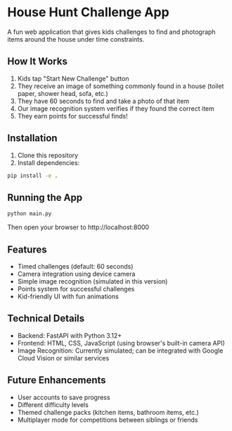 # House Hunt Challenge App

A fun web application that gives kids challenges to find and photograph items around the house under time constraints.

## How It Works

1. Kids tap "Start New Challenge" button
2. They receive an image of something commonly found in a house (toilet paper, shower head, sofa, etc.)
3. They have 60 seconds to find and take a photo of that item
4. Our image recognition system verifies if they found the correct item
5. They earn points for successful finds!

## Installation

1. Clone this repository
2. Install dependencies:

```bash
pip install -e .
```

## Running the App

```bash
python main.py
```

Then open your browser to http://localhost:8000

## Features

- Timed challenges (default: 60 seconds)
- Camera integration using device camera
- Simple image recognition (simulated in this version)
- Points system for successful challenges
- Kid-friendly UI with fun animations

## Technical Details

- Backend: FastAPI with Python 3.12+
- Frontend: HTML, CSS, JavaScript (using browser's built-in camera API)
- Image Recognition: Currently simulated; can be integrated with Google Cloud Vision or similar services

## Future Enhancements

- User accounts to save progress
- Different difficulty levels
- Themed challenge packs (kitchen items, bathroom items, etc.)
- Multiplayer mode for competitions between siblings or friends